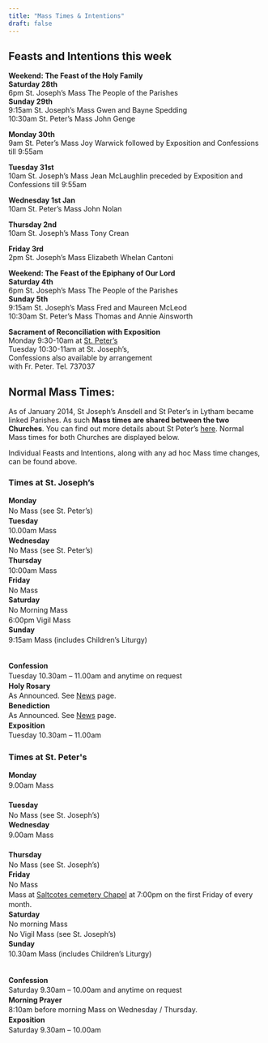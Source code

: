 ```yaml
---
title: "Mass Times & Intentions"
draft: false
---
```


## Feasts and Intentions this week

**Weekend: The Feast of the Holy Family**  
**Saturday 28th**  
6pm St. Joseph’s Mass The People of the Parishes  
**Sunday 29th**  
9:15am St. Joseph’s Mass Gwen and Bayne Spedding  
10:30am St. Peter’s Mass John Genge

**Monday 30th**  
9am St. Peter’s Mass Joy Warwick followed by Exposition and Confessions till 9:55am

**Tuesday 31st**  
10am St. Joseph’s Mass Jean McLaughlin preceded by Exposition and Confessions till 9:55am

**Wednesday 1st Jan**  
10am St. Peter’s Mass John Nolan

**Thursday 2nd**  
10am St. Joseph’s Mass Tony Crean

**Friday 3rd**  
2pm St. Joseph’s Mass Elizabeth Whelan Cantoni

**Weekend: The Feast of the Epiphany of Our Lord**  
**Saturday 4th**  
6pm St. Joseph’s Mass The People of the Parishes  
**Sunday 5th**  
9:15am St. Joseph’s Mass Fred and Maureen McLeod  
10:30am St. Peter’s Mass Thomas and Annie Ainsworth

**Sacrament of Reconciliation with Exposition**  
Monday 9:30-10am at [St. Peter’s](https://www.stpeterslytham.co.uk/)  
Tuesday 10:30-11am at St. Joseph’s,  
Confessions also available by arrangement  
with Fr. Peter. Tel. 737037

## Normal Mass Times:

As of January 2014, St Joseph’s Ansdell and St Peter’s in Lytham became linked Parishes. As such **Mass times are shared between the two Churches**. You can find out more details about St Peter’s [here](https://www.stpeterslytham.co.uk/). Normal Mass times for both Churches are displayed below.

Individual Feasts and Intentions, along with any ad hoc Mass time changes, can be found above.

### Times at St. Joseph’s

<!-- Two-column container for St. Joseph's -->
<div style="display: flex; flex-wrap: wrap; gap: 2rem;">

  <!-- Left column: Days & Mass Times -->
  <div style="flex: 1; min-width: 250px; line-height: 1.4;">
    <strong>Monday</strong><br />
    No Mass (see St. Peter’s)<br />
    <strong>Tuesday</strong><br />
    10.00am Mass<br />
    <strong>Wednesday</strong><br />
    No Mass (see St. Peter’s)<br />
    <strong>Thursday</strong><br />
    10:00am Mass<br />
    <strong>Friday</strong><br />
    No Mass<br />
    <strong>Saturday</strong><br />
    No Morning Mass<br />
    6:00pm Vigil Mass<br />
    <strong>Sunday</strong><br />
    9:15am Mass (includes Children’s Liturgy)
  </div>

  <!-- Right column: Confession & Devotions -->
  <div style="flex: 1; min-width: 250px; line-height: 1.4;">
    <strong>Confession</strong><br />
    Tuesday 10.30am – 11.00am and anytime on request<br />
    <strong>Holy Rosary</strong><br />
    As Announced. See 
    <a href="{{% ref "/news" %}}">News</a> 
    page.<br />
    <strong>Benediction</strong><br />
    As Announced. See 
    <a href="{{% ref "/news" %}}">News</a> 
    page.<br />
    <strong>Exposition</strong><br />
    Tuesday 10.30am – 11.00am
  </div>

</div>

### Times at St. Peter's

<!-- Two-column container for St. Peter's -->
<div style="display: flex; flex-wrap: wrap; gap: 2rem;">

  <!-- Left column: Days & Mass Times -->
  <div style="flex: 1; min-width: 250px; line-height: 1.4;">
    <strong>Monday</strong><br />
    9.00am Mass<br /><br />
    <strong>Tuesday</strong><br />
    No Mass (see St. Joseph’s)<br />
    <strong>Wednesday</strong><br />
    9.00am Mass<br /><br />
    <strong>Thursday</strong><br />
    No Mass (see St. Joseph’s)<br />
    <strong>Friday</strong><br />
    No Mass<br />
    Mass at <a href="https://goo.gl/maps/McT83" target="_blank" rel="noopener noreferrer">Saltcotes cemetery Chapel</a> at 7:00pm on the first Friday of every month.<br />
    <strong>Saturday</strong><br />
    No morning Mass<br />
    No Vigil Mass (see St. Joseph’s)<br />
    <strong>Sunday</strong><br />
    10.30am Mass (includes Children’s Liturgy)
  </div>

  <!-- Right column: Confession & Devotions -->
  <div style="flex: 1; min-width: 250px; line-height: 1.4;">
    <strong>Confession</strong><br />
    Saturday 9.30am – 10.00am and anytime on request<br />
    <strong>Morning Prayer</strong><br />
    8:10am before morning Mass on Wednesday / Thursday.<br />
    <strong>Exposition</strong><br />
    Saturday 9.30am – 10.00am
  </div>

</div>
